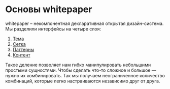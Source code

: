 # Основы whitepaper

whitepaper – некомпонентная декларативная открытая дизайн-система. Мы разделили интерфейсы на четыре слоя:

1. [Тема](theme.md)
2. [Сетка](layout.md)
3. [Паттерны](patterns.md)
4. [Контент](content.md)

Такое деление позволяет нам гибко манипулировать небольшими простыми сущностями. Чтобы сделать что-то сложное и большое — нужно их комбинировать. Так мы получаем неограниченное количество комбинаций, которые легко настраиваются независимо друг от друга.
